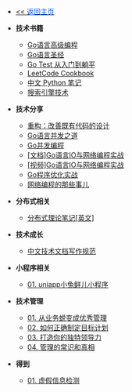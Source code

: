 <!-- ./_sidebar.md -->
- [<< <font color="#0056fd">返回主页</font>](/)
  
- **技术书籍**
    - [Go语言高级编程](./books/advanced-go-programming-book/)
    - [Go语言圣经](./books/gopl-zh/)
    - [Go Test 从入门到躺平](./books/Go-Test-from-beginner-to-lying-flat.md)
    - [LeetCode Cookbook](./books/leetcode-cookbook-go.md)
    - [中文 Python 笔记](./books/notes-python/)
    - [搜索引擎技术](./books/search-engine-book.md)

- **技术分享**
    - [重构：改善既有代码的设计](./books/go-design-code-for-better.md)
    - [Go语言并发之道](./books/go-the-way-of-concurrency-in-go-language.md)
    - [Go并发编程](./books/go-go-concurrent-programming.md)
    - [[文档]Go语言IO与网络编程实战](./books/go-go-language-io-and-network-programming-practice.md)
    - [[视频]Go语言IO与网络编程实战](./books/go-go-language-io-and-network-programming-practice-video.md)
    - [Go程序优化实战](./books/go-go-program-optimization-practice.md)
    - [网络编程的那些事儿](./books/go-network-server.md)

- **分布式相关**
    - [分布式理论笔记[英文]](./books/distributed-theory-notes.md)

- **技术成长**
    - [中文技术文档写作规范](./books/document-style-guide/)

- **小程序相关**
	- [01. uniapp小兔鲜儿小程序](./books/Uniapp-Little-Rabbit-Fresh-Baby-Mini-Program.md)

- **技术管理**
    - [01. 从业务蜕变成优秀管理](./books/MTP-Excellent-Manager-Transformation-Plan/01.md)
    - [02. 如何正确制定目标计划](./books/MTP-Excellent-Manager-Transformation-Plan/02.md)
    - [03. 打造你的独特领导力](./books/MTP-Excellent-Manager-Transformation-Plan/03.md)
    - [04. 管理的常识和真相](./books/MTP-Excellent-Manager-Transformation-Plan/04.md)

- **得到**
    - [01. 虚假信息检测](./books/False-information-detection.md)